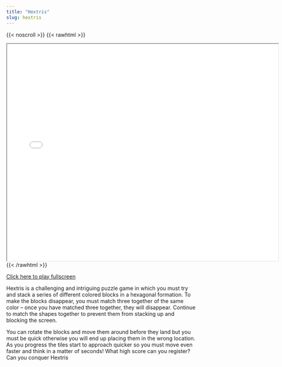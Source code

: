 ```yaml
---
title: "Hextris"
slug: hextris
---
```


{{< noscroll >}}
{{< rawhtml >}}
<iframe width="720" height="576" name="iframe" src="/cjs-garchive/hextris/index.html"></iframe>
{{< /rawhtml >}}

[Click here to play fullscreen](/cjs-garchive/hextris)

Hextris is a challenging and intriguing puzzle game in which you must try and stack a series of different colored blocks in a hexagonal formation. To make the blocks disappear, you must match three together of the same color – once you have matched three together, they will disappear. Continue to match the shapes together to prevent them from stacking up and blocking the screen.

You can rotate the blocks and move them around before they land but you must be quick otherwise you will end up placing them in the wrong location. As you progress the tiles start to approach quicker so you must move even faster and think in a matter of seconds! What high score can you register? Can you conquer Hextris
